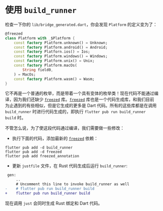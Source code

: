 # 使用 `build_runner`

检查一下你的 `lib/bridge_generated.dart`，你会发现 `Platform` 的定义变为了：

```dart
@freezed
class Platform with _$Platform {
    const factory Platform.unknown() = Unknown;
    const factory Platform.android() = Android;
    const factory Platforn.ios() = Ios;
    const factory Platform.windows() = Windows;
    const factory Platform.unix() = Unix;
    const factory Platform.macOs(
        String field0,
    ) = MacOs;
    const factory Platform.wasm() = Wasm;
}
```

它不再是一个普通的枚举，而是带着一个具有变体的枚举类！现在代码不能通过编译，因为我们还缺少 [`freezed`] 库。[`freezed`]
库也是一个代码生成库，和我们目前为止遇到的有些相似，但是它生成的更多是 Dart 代码。所有的这些库都是在调用 `build_runner`
时进行代码生成的，即执行 `flutter pub run build_runner build` 时。

不管怎么说，为了使这段代码通过编译，我们需要做一些修改：

- 执行下面的代码，添加最新的 [`freezed`] 依赖：

```shell
flutter pub add -d build_runner
flutter pub add -d freezed
flutter pub add freezed_annotation
```

- 更新 `justfile` 文件，在 Rust 代码生成后运行 `build_runner`:

```diff
 gen:
     ..
     # Uncomment this line to invoke build_runner as well
-    # flutter pub run build_runner build
+    flutter pub run build_runner build
```

现在调用 `just` 会同时生成 Rust 绑定和 Dart 代码。

[`freezed`]: https://pub.dev/packages/freezed
